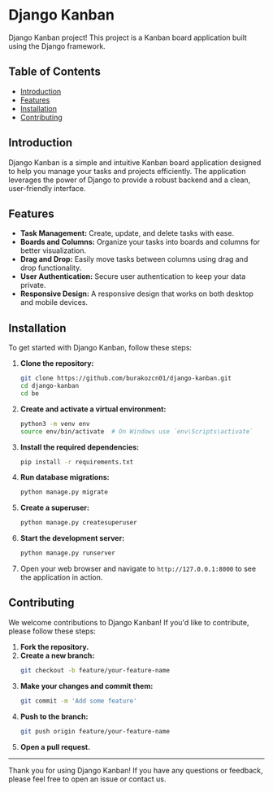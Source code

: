# Django Kanban

Django Kanban project! This project is a Kanban board application built using the Django framework.

## Table of Contents

- [Introduction](#introduction)
- [Features](#features)
- [Installation](#installation)
- [Contributing](#contributing)

## Introduction

Django Kanban is a simple and intuitive Kanban board application designed to help you manage your tasks and projects efficiently. The application leverages the power of Django to provide a robust backend and a clean, user-friendly interface.

## Features

- **Task Management:** Create, update, and delete tasks with ease.
- **Boards and Columns:** Organize your tasks into boards and columns for better visualization.
- **Drag and Drop:** Easily move tasks between columns using drag and drop functionality.
- **User Authentication:** Secure user authentication to keep your data private.
- **Responsive Design:** A responsive design that works on both desktop and mobile devices.

## Installation

To get started with Django Kanban, follow these steps:

1. **Clone the repository:**
    ```sh
    git clone https://github.com/burakozcn01/django-kanban.git
    cd django-kanban
    cd be
    ```

2. **Create and activate a virtual environment:**
    ```sh
    python3 -m venv env
    source env/bin/activate  # On Windows use `env\Scripts\activate`
    ```

3. **Install the required dependencies:**
    ```sh
    pip install -r requirements.txt
    ```

4. **Run database migrations:**
    ```sh
    python manage.py migrate
    ```

5. **Create a superuser:**
    ```sh
    python manage.py createsuperuser
    ```

6. **Start the development server:**
    ```sh
    python manage.py runserver
    ```

7. Open your web browser and navigate to `http://127.0.0.1:8000` to see the application in action.

## Contributing

We welcome contributions to Django Kanban! If you'd like to contribute, please follow these steps:

1. **Fork the repository.**
2. **Create a new branch:**
    ```sh
    git checkout -b feature/your-feature-name
    ```
3. **Make your changes and commit them:**
    ```sh
    git commit -m 'Add some feature'
    ```
4. **Push to the branch:**
    ```sh
    git push origin feature/your-feature-name
    ```
5. **Open a pull request.**

---

Thank you for using Django Kanban! If you have any questions or feedback, please feel free to open an issue or contact us.
